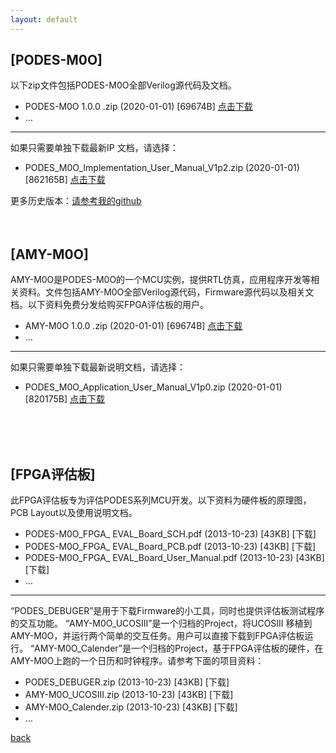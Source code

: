 ```yaml
---
layout: default
---
```


## [PODES-M0O] 
以下zip文件包括PODES-M0O全部Verilog源代码及文档。  
*   PODES-M0O 1.0.0 .zip   (2020-01-01) \[69674B\] [点击下载](./PODES_M0O_src.zip)
*   ...

* * *
如果只需要单独下载最新IP 文档，请选择：
*   PODES_M0O_Implementation_User_Manual_V1p2.zip  (2020-01-01) \[862165B\] [点击下载](./PODES_M0O_Implementation_User_Manual_V1p2.zip)

更多历史版本：[请参考我的github](https://github.com/sunyata000)
<br>
<br>
<br>
 
## [AMY-M0O] 
AMY-M0O是PODES-M0O的一个MCU实例，提供RTL仿真，应用程序开发等相关资料。文件包括AMY-M0O全部Verilog源代码，Firmware源代码以及相关文档。以下资料免费分发给购买FPGA评估板的用户。
*   AMY-M0O 1.0.0 .zip   (2020-01-01) \[69674B\] [点击下载](./AMY_M0O_src.zip)
*   ...

***
如果只需要单独下载最新说明文档，请选择：
*   PODES_M0O_Application_User_Manual_V1p0.zip  (2020-01-01) \[820175B\] [点击下载](./PODES_M0O_Application_User_Manual_V1p0.zip)  
<br>
<br>
<br>

## [FPGA评估板]
  
此FPGA评估板专为评估PODES系列MCU开发。以下资料为硬件板的原理图，PCB Layout以及使用说明文档。
*   PODES-M0O_FPGA_ EVAL_Board_SCH.pdf    (2013-10-23) \[43KB\] [下载] 
*   PODES-M0O_FPGA_ EVAL_Board_PCB.pdf    (2013-10-23) \[43KB\] [下载]
*   PODES-M0O_FPGA_ EVAL_Board_User_Manual.pdf    (2013-10-23) \[43KB\] [下载]
*   …

***
“PODES_DEBUGER”是用于下载Firmware的小工具，同时也提供评估板测试程序的交互功能。
“AMY-M0O_UCOSIII”是一个归档的Project，将UCOSIII 移植到AMY-M0O，并运行两个简单的交互任务。用户可以直接下载到FPGA评估板运行。
“AMY-M0O_Calender”是一个归档的Project，基于FPGA评估板的硬件，在AMY-M0O上跑的一个日历和时钟程序。请参考下面的项目资料：
*   PODES_DEBUGER.zip    (2013-10-23) \[43KB\] [下载]
*   AMY-M0O_UCOSIII.zip    (2013-10-23) \[43KB\] [下载]
*   AMY-M0O_Calender.zip    (2013-10-23) \[43KB\] [下载]
*   …




[back](../)
